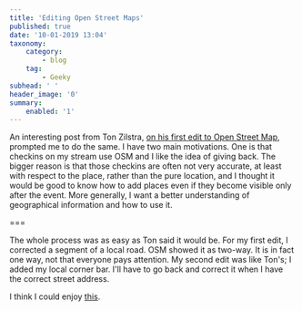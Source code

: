 ```yaml
---
title: 'Editing Open Street Maps'
published: true
date: '10-01-2019 13:04'
taxonomy:
    category:
        - blog
    tag:
        - Geeky
subhead: ' '
header_image: '0'
summary:
    enabled: '1'
---
```


An interesting post from Ton Zilstra, <a class="u-in-reply-to" href="https://www.zylstra.org/blog/2019/01/my-first-open-street-map-edit/" >on his first edit to Open Street Map</a >, prompted me to do the same. I have two main motivations. One is that checkins on my stream use OSM and I like the idea of giving back. The bigger reason is that those checkins are often not very accurate, at least with respect to the place, rather than the pure location, and I thought it would be good to know how to add places even if they become visible only after the event. More generally, I want a better understanding of geographical information and how to use it.

===

The whole process was as easy as Ton said it would be. For my first edit, I corrected a segment of a local road. OSM showed it as two-way. It is in fact one way, not that everyone pays attention. My second edit was like Ton's; I added my local corner bar. I'll have to go back and correct it when I have the correct street address.

I think I could enjoy [this](https://www.openstreetmap.org/user/JeremyCherfas/history#map=19/41.88623/12.45942).
